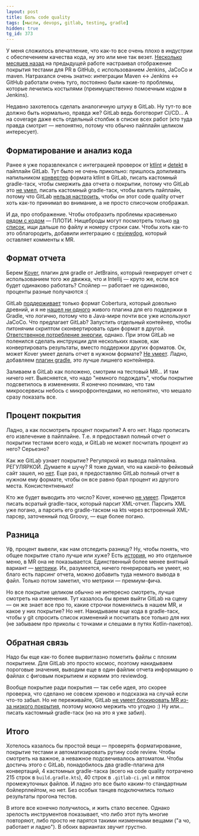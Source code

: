 ```yaml
---
layout: post
title: Боль code quality
tags: [мысли, devops, gitlab, testing, gradle]
hidden: true
tg_id: 373
---
```

У меня сложилось впечатление, что как-то все очень плохо в индустрии с обеспечением качества кода, ну это или мне так везет.
[Несколько месяцев назад](/2022/04/12/jenkins-debug.html) на предыдущей работе настраивал отображение покрытия тестами для PR в GitHub, с использованием Jenkins, JaCoCo и maven. Натрахался очень знатно: интеграции Maven ↔ Jenkins ↔ GitHub работали очень туго, постоянно были какие-то проблемы, которые лечились костылями (преимущественно помоечным кодом в Jenkins). 

Недавно захотелось сделать аналогичную штуку в GitLab. Ну тут-то все должно быть нормально, правда же? GitLab ведь боготворит CI/CD... А на сoverage даже есть отдельный столбик в списке всех работ (кто туда правда смотрит — непонятно, потому что обычно пайплайн целиком интересует).

## Форматирование и анализ кода

Ранее я уже поразвлекался с интеграцией проверок от [ktlint](https://github.com/pinterest/ktlint) и [detekt](https://detekt.dev/) в пайплайн GitLab. Тут было не очень прикольно: пришлось допиливать напильником [конвертер](https://github.com/AlgirdasPundzius/ktlint-codequality) формата ktlint в GitLab, писать кастомный gradle-таск, чтобы смержить два отчета о покрытии, потому что GitLab это [не умел](https://gitlab.com/gitlab-org/gitlab/-/issues/9014#note_1176984943), писать кастомный gradle-таск, чтобы валить пайплайн, потому что GitLab [нельзя настроить](https://gitlab.com/gitlab-org/gitlab/-/issues/34982), чтобы он этот code quality отчет хоть как-то принимал во внимание, а не просто списочком отображал.

И да, про отображение. Чтобы отобразить проблемы красивенько [рядом с кодом](https://docs.gitlab.com/ee/ci/testing/code_quality.html#merge-request-changes-view) — ПЛОТИ. Нищеброды могут посмотреть только [на список](https://docs.gitlab.com/ee/ci/testing/code_quality.html#merge-request-widget), ищи дальше по файлу и номеру строки сам. Чтобы хоть как-то это облагородить, добавили интеграцию с [reviewdog](https://github.com/reviewdog/reviewdog), который оставляет комменты к MR.

## Формат отчета

Берем [Kover](https://github.com/Kotlin/kotlinx-kover), плагин для gradle от JetBrains, который генерирует отчет с использованием того же движка, что и Intellij — круто же, если все будет одинаково работать? Спойлер — работает не одинаково, проценты разные получаются :(

GitLab [поддерживает](https://docs.gitlab.com/ee/ci/testing/test_coverage_visualization.html#how-test-coverage-visualization-works) только формат Cobertura, который довольно древний, и я не [нашел ни одного](https://plugins.gradle.org/search?term=cobertura) живого плагина для его поддержки в Gradle, что логично, потому что в Java-мире почти все уже используют JaCoCo. Что предлагает GitLab? Запустить отдельный контейнер, чтобы питонячим скриптом сконвертировать один формат в другой. [Ответственное потребление энергии](https://about.gitlab.com/handbook/environmental-sustainability/), однако. При этом GitLab не поленился сделать инструкции для нескольких языков, как конвертировать результаты, вместо поддержки других форматов. Ок, может Kover умеет делать отчет в нужном формате? [Не умеет](https://github.com/Kotlin/kotlinx-kover/issues/67). Ладно, добавляем [плагин gradle](https://github.com/razvn/jacoco-to-cobertura-gradle-plugin), это лучше лишнего контейнера.

Заливаем в GitLab как положено, смотрим на тестовый MR... И там ничего нет. Выясняется, что надо "немного подождать", чтобы покрытие подсветилось в изменениях. Я конечно понимаю, что там микросервисы небось с микрофронтендами, но непонятно, что мешало сразу показать все.

## Процент покрытия

Ладно, а как посмотреть процент покрытия? А его нет. Надо прописать его извлечение в пайплайне. Т.е. я предоставил полный отчет о покрытии тестами всего кода, и GitLab не может посчитать процент из него? Серьезно?

Как же GitLab узнает покрытие? Регуляркой из вывода пайплайна. РЕГУЛЯРКОЙ. Думаете я шучу? Я тоже думал, что на какой-то фейковый сайт зашел, но [нет](https://docs.gitlab.com/ee/ci/pipelines/settings.html#add-test-coverage-results-using-coverage-keyword). Еще раз, я предоставляю GitLab полный отчет в нужном ему формате, чтобы он все равно брал процент из другого места. Консистентненько! 

Кто же будет выводить это число? Kover, конечно [не умеет](https://github.com/Kotlin/kotlinx-kover/issues/229). Придется писать всратый gradle-таск, который парсит XML-отчет. Парсить XML уже погано, а парсить его gradle-таском на kts через встроенный XML-парсер, заточенный под Groovy, — еще более погано.

## Разница

Уф, процент вывели, как нам отследить разницу? Ну, чтобы понять, что общее покрытие стало лучше или хуже? Есть [история](https://docs.gitlab.com/ee/ci/pipelines/settings.html#view-code-coverage-history), но это отдельное меню, в MR она не показывается. Единственный более менее внятный вариант — [метрики](https://docs.gitlab.com/ee/ci/testing/metrics_reports.html#metrics-reports). Их, разумеется, ничего генерировать не умеет, но благо есть парсинг отчета, можно добавить туда немного вывода в файл. Только потом заметил, что метрики — премиум-фича. 

Но все покрытие целиком обычно не интересно смотреть, лучше смотреть на изменения. Тут казалось бы время выйти GitLab на сцену — он же знает все про то, какие строчки поменялись в нашем MR, и какое у них покрытие? Но нет. Накидываем еще кода в gradle-таск, чтобы у git спросить список изменений и посчитать все только для них (не забываем про приколы с точками и слешами в путях Kotlin-пакетов).

## Обратная связь

Надо бы еще как-то более вырвиглазно пометить файлы с плохим покрытием. Для GitLab это просто космос, поэтому накидываем пороговые значения, выводим еще в один файлик отчета информацию о файлах с фиговым покрытием и кормим это reviewdog.

Вообще покрытие ради покрытия — так себе идея, это скорее проверка, что сделано не совсем хреново и подсказка на случай если что-то забыл. Но не переживайте, GitLab [не умеет блокировать MR из-за низкого покрытия](https://gitlab.com/gitlab-org/gitlab/-/issues/6284), поэтому можно мержить что угодно :) Ну или... писать кастомный gradle-таск (но на это я уже забил).

## Итого

Хотелось казалось бы простой вещи — проверять форматирование, покрытие тестами и автоматизировать рутину code review. Чтобы смотреть на важное, а неважное подсвечивалось автоматом. Чтобы достичь этого с GitLab, понадобилось два gradle-плагина для конвертаций, 4 кастомных gradle-таска (всего на code quality потрачено 215 строк в `build.gradle.kts`), 40 строк в `.gitlab-ci.yml` и пяток промежуточных файлов. И ладно это все было каким-то стандартным бойлерплейтом, но нет. Без особых танцев подключились только результаты прогона тестов.

В итоге все конечно получилось, и жить стало веселее. Однако зрелость инструментов показывает, что либо этот путь многие повторяют, либо просто не парятся такими низменными вещами ("а чо, работает и ладно"). В обоих вариантах звучит грустно.

